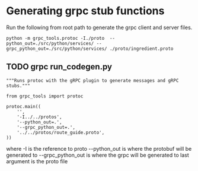 



# Generating grpc stub functions
Run the following from root path to generate the grpc client and server files.
```
python -m grpc_tools.protoc -I./proto  --python_out=./src/python/services/ --grpc_python_out=./src/python/services/ ./proto/ingredient.proto
```

## TODO grpc run_codegen.py
```
"""Runs protoc with the gRPC plugin to generate messages and gRPC stubs."""

from grpc_tools import protoc

protoc.main((
    '',
    '-I../../protos',
    '--python_out=.',
    '--grpc_python_out=.',
    '../../protos/route_guide.proto',
))
```
where
  -I is the reference to proto
  --python_out is where the protobuf will be generated to
  --grpc_python_out is where the grpc will be generated to
  last argument is the proto file